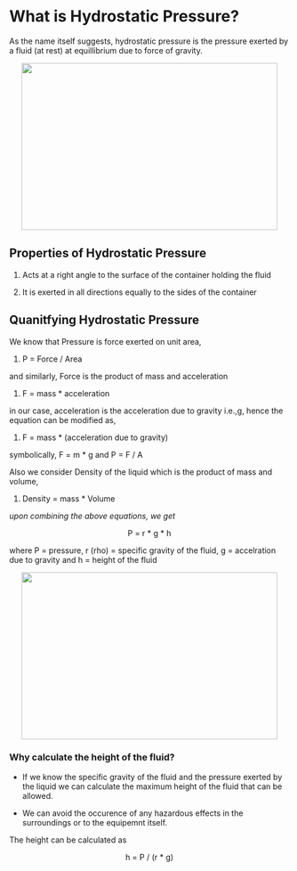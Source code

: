 # What is Hydrostatic Pressure?

As the name itself suggests, hydrostatic pressure is the pressure exerted by a fluid (at rest) at equillibrium due to force of gravity.
<p align="center">
  <img width="460" height="300" src="https://lh3.googleusercontent.com/proxy/6YhTmDtPzMmQ-j-iDrqL1vOuUPTujMaEB-hNV_pY0Zncm-ZEj4nbgZXURRlpx04S3339eVLRLZ3fS-4xbucWVrcous5AZxzPMp5o32dZE1AM7aN1RvZDOa3Or5OQfKc">

## Properties of Hydrostatic Pressure

1. Acts at a right angle to the surface of the container holding the fluid

1. It is exerted in all directions equally to the sides of the container

## Quanitfying Hydrostatic Pressure

We know that Pressure is force exerted on unit area,

1. P = Force / Area

and similarly, Force is the product of mass and acceleration

1. F = mass * acceleration

in our case, acceleration is the acceleration due to gravity i.e.,g, hence the equation can be modified as,

1. F = mass * (acceleration due to gravity)

symbolically, F = m *  g and P = F / A

Also we consider Density of the liquid which is the product of mass and volume,

1. Density = mass * Volume

*upon combining the above  equations, we get*

<p align="center">
 P = r * g * h
</p>
where P = pressure, r (rho) = specific gravity of the fluid, g = accelration due to gravity and h = height of the fluid 

<p align="center">
  <img width="460" height="300" src="https://o.quizlet.com/MaIx7LqHSAVPoFcPNH28ng.png">
  
### Why calculate the height of the fluid?
  
 * If we know the specific gravity of the fluid and the pressure exerted by the liquid we can calculate the maximum height of the fluid 
 that can be allowed.

 * We can avoid the occurence of any hazardous effects in the surroundings or to the equipemnt itself.

 The height can be calculated as 
 
 <p align="center">
 h = P / (r * g)
 </p>
  